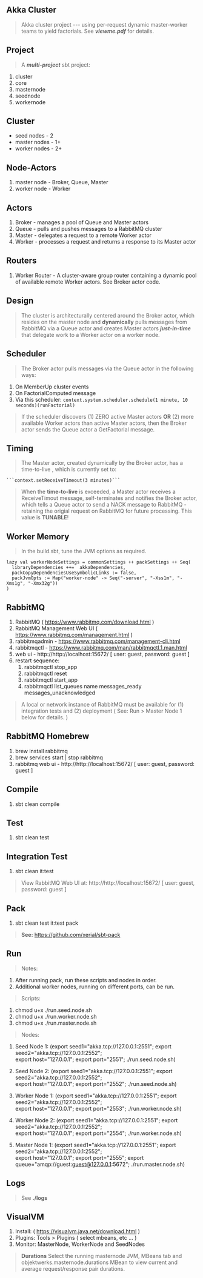 Akka Cluster
------------
>Akka cluster project --- using per-request dynamic master-worker teams to yield factorials.
>See ***viewme.pdf*** for details.

Project
-------
>A ***multi-project*** sbt project:

1. cluster
2. core
3. masternode
4. seednode
5. workernode

Cluster
-------
* seed nodes - 2
* master nodes - 1+
* worker nodes - 2+

Node-Actors
-----------
1. master node - Broker, Queue, Master
2. worker node - Worker

Actors
------
1. Broker - manages a pool of Queue and Master actors
2. Queue - pulls and pushes messages to a RabbitMQ cluster
3. Master - delegates a request to a remote Worker actor
4. Worker - processes a request and returns a response to its Master actor

Routers
-------
1. Worker Router - A cluster-aware group router containing a dynamic pool of available remote Worker actors. See Broker actor code.

Design
------
>The cluster is architecturally centered around the Broker actor, which resides on the master node and **dynamically**
pulls messages from RabbitMQ via a Queue actor and creates Master actors ***just-in-time*** that delegate work to a
Worker actor on a worker node.

Scheduler
---------
>The Broker actor pulls messages via the Queue actor in the following ways:

1. On MemberUp cluster events
2. On FactorialComputed message
3. Via this scheduler: ```context.system.scheduler.schedule(1 minute, 10 seconds)(runFactorial)```

>If the scheduler discovers (1) ZERO active Master actors **OR** (2) more available Worker actors than active Master
actors, then the Broker actor sends the Queue actor a GetFactorial message.

Timing
------
>The Master actor, created dynamically by the Broker actor, has a time-to-live , which is currently set to:

    ```context.setReceiveTimeout(3 minutes)```

>When the **time-to-live** is exceeded, a Master actor receives a ReceiveTimout message, self-terminates and notifies
the Broker actor, which tells a Queue actor to send a NACK message to RabbitMQ - retaining the origial request on
RabbitMQ for future processing. This value is **TUNABLE**!

Worker Memory
-------------
>In the build.sbt, tune the JVM options as required.

```
lazy val workerNodeSettings = commonSettings ++ packSettings ++ Seq(
  libraryDependencies ++=  akkaDependencies,
  packCopyDependenciesUseSymbolicLinks := false,
  packJvmOpts := Map("worker-node" -> Seq("-server", "-Xss1m", "-Xms1g", "-Xmx32g"))
)
```

RabbitMQ
--------
1. RabbitMQ ( https://www.rabbitmq.com/download.html )
2. RabbitMQ Management Web UI ( https://www.rabbitmq.com/management.html )
3. rabbitmqadmin - https://www.rabbitmq.com/management-cli.html
4. rabbitmqctl - https://www.rabbitmq.com/man/rabbitmqctl.1.man.html
5. web ui - http://http://localhost:15672/  [ user: guest, password: guest ]
6. restart sequence:
    1. rabbitmqctl stop_app
    2. rabbitmqctl reset
    3. rabbitmqctl start_app
    4. rabbitmqctl list_queues name messages_ready messages_unacknowledged
>A local or network instance of RabbitMQ must be available for (1) integration
tests and (2) deployment ( See: Run > Master Node 1 below for details. )

RabbitMQ Homebrew
-----------------
1. brew install rabbitmq
2. brew services start | stop rabbitmq
3. rabbitmq web ui - http://http://localhost:15672/  [ user: guest, password: guest ]

Compile
-------
1. sbt clean compile

Test
----
1. sbt clean test

Integration Test
----------------
1. sbt clean it:test
>View RabbitMQ Web UI at: http://http://localhost:15672/  [ user: guest, password: guest ]

Pack
----
1. sbt clean test it:test pack

>**See:** https://github.com/xerial/sbt-pack

Run
---
>Notes:

1. After running pack, run these scripts and nodes in order.
2. Additional worker nodes, running on different ports, can be run.

> Scripts:

1. chmod u+x ./run.seed.node.sh
1. chmod u+x ./run.worker.node.sh
1. chmod u+x ./run.master.node.sh

> Nodes:

1. Seed Node 1:
 (export seed1="akka.tcp://127.0.0.1:2551"; export seed2="akka.tcp://127.0.0.1:2552"; \
 export host="127.0.0.1"; export port="2551"; ./run.seed.node.sh)
 
2. Seed Node 2:
 (export seed1="akka.tcp://127.0.0.1:2551"; export seed2="akka.tcp://127.0.0.1:2552"; \
 export host="127.0.0.1"; export port="2552"; ./run.seed.node.sh)
 
3. Worker Node 1:
 (export seed1="akka.tcp://127.0.0.1:2551"; export seed2="akka.tcp://127.0.0.1:2552"; \
 export host="127.0.0.1"; export port="2553"; ./run.worker.node.sh)
 
4. Worker Node 2:
 (export seed1="akka.tcp://127.0.0.1:2551"; export seed2="akka.tcp://127.0.0.1:2552"; \
 export host="127.0.0.1"; export port="2554"; ./run.worker.node.sh)
 
5. Master Node 1:
 (export seed1="akka.tcp://127.0.0.1:2551"; export seed2="akka.tcp://127.0.0.1:2552"; \
 export host="127.0.0.1"; export port="2555"; export queue="amqp://guest:guest@127.0.0.1:5672"; ./run.master.node.sh)

Logs
----
>See **./logs**

VisualVM
--------
1. Install: ( https://visualvm.java.net/download.html )
2. Plugins: Tools > Plugins ( select mbeans, etc ... )
3. Monitor: MasterNode, WorkerNode and SeedNodes

>**Durations** Select the running masternode JVM, MBeans tab and objektwerks.masternode.durations MBean
to view current and average request/response pair durations.